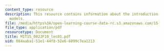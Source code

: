 ```yaml
---
content_type: resource
description: This resource contains information about the introduction to network
  models.
file: /media/https%3A/open-learning-course-data-rc.s3.amazonaws.com/15-082j-network-optimization-fall-2010/084aaba151e144f852e66099c7ea1213_MIT15_082JF10_lec01.pdf
file_type: application/pdf
resourcetype: Document
title: MIT15_082JF10_lec01.pdf
uid: 084aaba1-51e1-44f8-52e6-6099c7ea1213
---
```

